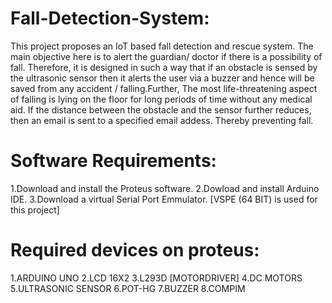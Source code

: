 # Fall-Detection-System:
This project proposes an IoT based fall detection and rescue system. The main objective here is to alert the guardian/ doctor if there is a possibility of fall. Therefore, it is designed in such a way that if an obstacle is sensed by the ultrasonic sensor then it alerts the user via a buzzer and hence will be saved from any accident / falling.Further, The most life-threatening aspect of falling is lying on the floor for long periods of time without any medical aid. If the distance between the obstacle and the sensor further reduces, then an email is sent to a specified email addess. Thereby preventing fall.

# Software Requirements:
1.Download and install the Proteus software.
2.Dowload and install Arduino IDE.
3.Download a virtual Serial Port Emmulator. [VSPE (64 BIT) is used for this project]

# Required devices on proteus:
1.ARDUINO UNO
2.LCD 16X2
3.L293D [MOTORDRIVER]
4.DC MOTORS
5.ULTRASONIC SENSOR
6.POT-HG
7.BUZZER
8.COMPIM
